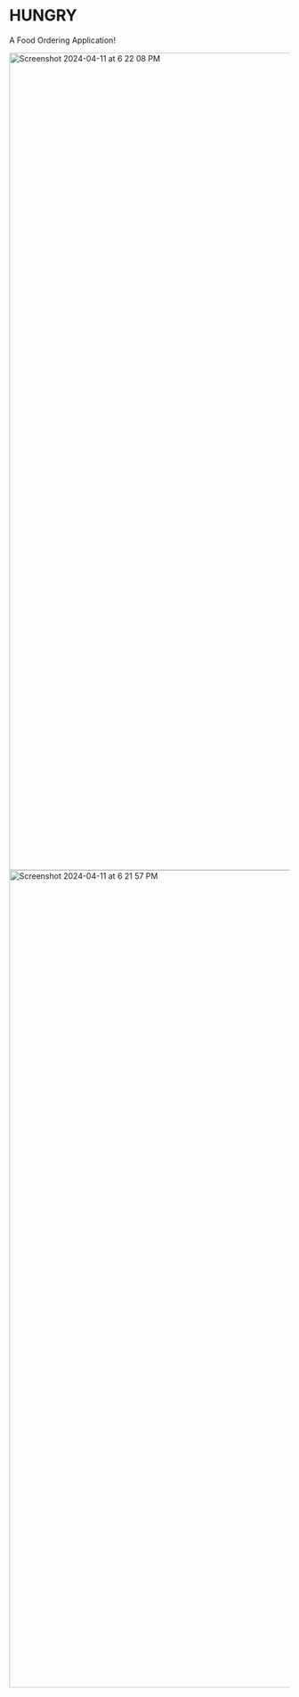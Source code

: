 # HUNGRY

A Food Ordering Application!

<img width="1469" alt="Screenshot 2024-04-11 at 6 22 08 PM" src="https://github.com/Gopal1252/Hungry/assets/93401686/cddee54c-c70a-468b-af39-e68693a80901">
<img width="1469" alt="Screenshot 2024-04-11 at 6 21 57 PM" src="https://github.com/Gopal1252/Hungry/assets/93401686/320fd5bc-7f76-4bdd-a5c9-51a3a857faac">
